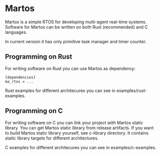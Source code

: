 # Martos

Martos is a simple RTOS for developing multi-agent real-time systems. 
Software for Martos can be written on both Rust (recommended) and C languages.

In current version it has only primitive task manager and timer counter.

## Programming on Rust
For writing software on Rust you can use Martos as dependency:
```
[dependencies]
ma_rtos = ...
```

Rust examples for different architecures you can see in examples/rust-examples.

## Programming on C
For writing software on C you can link your project with Martos static library. 
You can get Martos static library from release artifacts. 
If you want to build Martos static library yourself, see c-library directory.
It contains static library targets for different architectures.

C examples for different architecures you can see in examples/c-examples.
